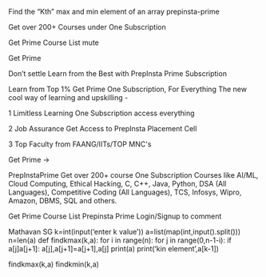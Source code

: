 Find the “Kth” max and min element of an array
prepinsta-prime


Get over 200+ Courses under One Subscription

Get Prime
Course List
mute







Get Prime

Don’t settle Learn from the Best with PrepInsta Prime Subscription












Learn from Top 1%
Get Prime
One Subscription, For Everything
The new cool way of learning and upskilling -

1
Limitless Learning
One Subscription access everything

2
Job Assurance
Get Access to PrepInsta Placement Cell

3
Top Faculty
from FAANG/IITs/TOP MNC's

Get Prime →

PrepInstaPrime
Get over 200+ course One Subscription
Courses like AI/ML, Cloud Computing, Ethical Hacking, C, C++, Java, Python, DSA (All Languages), Competitive Coding (All Languages), TCS, Infosys, Wipro, Amazon, DBMS, SQL and others.

Get Prime
Course List
Prepinsta Prime
Login/Signup to comment


Mathavan SG
k=int(input(‘enter k value’))
a=list(map(int,input().split()))
n=len(a)
def findkmax(k,a):
for i in range(n):
for j in range(0,n-1-i):
if a[j]a[j+1]:
a[j],a[j+1]=a[j+1],a[j]
print(a)
print(‘kin element’,a[k-1])

findkmax(k,a)
findkmin(k,a)

